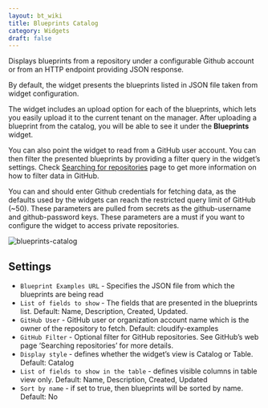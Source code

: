 ```yaml
---
layout: bt_wiki
title: Blueprints Catalog
category: Widgets
draft: false
---
```


Displays blueprints from a repository under a configurable Github account or from an HTTP endpoint providing JSON response.

By default, the widget presents the blueprints listed in JSON file taken from widget configuration.

The widget includes an upload option for each of the blueprints, which lets you easily upload it to the current tenant on the manager.
After uploading a blueprint from the catalog, you will be able to see it under the **Blueprints** widget.

You can also point the widget to read from a GitHub user account.
You can then filter the presented blueprints by providing a filter query in the widget’s settings. Check [Searching for repositories](https://help.github.com/en/github/searching-for-information-on-github/searching-for-repositories) page to get more information on how to filter data in GitHub.

You can and should enter Github credentials for fetching data, as the defaults used by the widgets can reach the restricted query limit of GitHub (~50).
These parameters are pulled from secrets as the github-username and github-password keys.
These parameters are a must if you want to configure the widget to access private repositories.

![blueprints-catalog]( /images/ui/widgets/blueprints-catalog.png )


## Settings

* `Blueprint Examples URL` - Specifies the JSON file from which the blueprints are being read
* `List of fields to show` - The fields that are presented in the blueprints list. Default: Name, Description, Created, Updated.
* `GitHub User` - GitHub user or organization account name which is the owner of the repository to fetch. Default: cloudify-examples
* `GitHub Filter` - Optional filter for GitHub repositories. See GitHub’s web page ‘Searching repositories’ for more details.
* `Display style` - defines whether the widget’s view is Catalog or Table. Default: Catalog
* `List of fields to show in the table` - defines visible columns in table view only. Default: Name, Description, Created, Updated
* `Sort by name` -  if set to true, then blueprints will be sorted by name. Default: No
